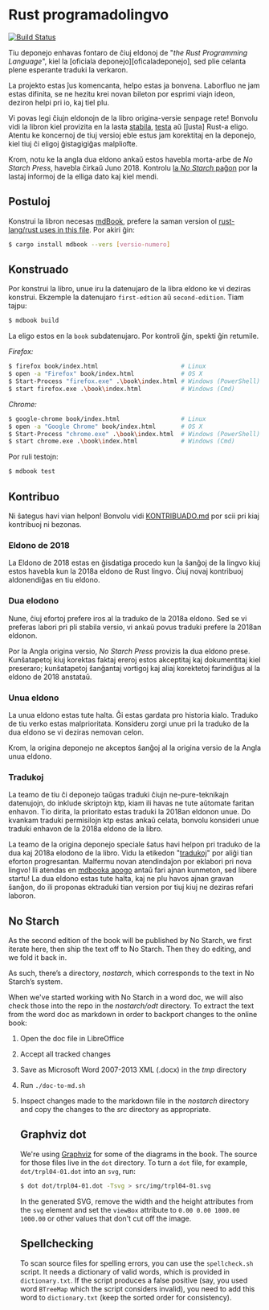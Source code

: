 # Rust programadolingvo

[![Build Status](https://travis-ci.org/rust-lang/book.svg?branch=master)](https://travis-ci.org/rust-lang/book)

Tiu deponejo enhavas fontaro de ĉiuj eldonoj de "*the Rust Programming Language*",
kiel la [oficiala deponejo][oficaladeponejo], sed plie celanta plene esperante traduki la verkaron.

[oficialadeponejo]: https://github.com/rust-lang/book

La projekto estas ĵus komencanta, helpo estas ja bonvena. Laborfluo ne jam estas
difinita, se ne hezitu krei novan bileton por esprimi viajn ideon, deziron helpi
pri io, kaj tiel plu.  

Vi povas legi ĉiujn eldonojn de la libro origina-versie senpage rete! 
Bonvolu vidi la libron kiel provizita en la lasta [stabila], [testa] aŭ [ĵusta]
Rust-a eligo.
Atentu ke koncernoj de tiuj versioj eble estus jam korektitaj en la deponejo,
kiel tiuj ĉi eligoj ĝistagigiĝas malpliofte.

[stabila]: https://doc.rust-lang.org/stable/book/
[testa]: https://doc.rust-lang.org/beta/book/
[ĵusa]: https://doc.rust-lang.org/nightly/book/

Krom, notu ke la angla dua eldono ankaŭ estos havebla morta-arbe de *No Starch Press*,
havebla ĉirkaŭ Juno 2018. Kontrolu [la *No Starch* paĝon][nostarch] por la lastaj
informoj de la elliga dato kaj kiel mendi.

[nostarch]: https://nostarch.com/rust

## Postuloj

Konstrui la libron necesas [mdBook], prefere la saman version ol
[rust-lang/rust uses in this file][rust-mdbook]. Por akiri ĝin:

[mdBook]: https://github.com/azerupi/mdBook
[rust-mdbook]: https://github.com/rust-lang/rust/blob/master/src/tools/rustbook/Cargo.toml

```bash
$ cargo install mdbook --vers [versio-numero]
```

## Konstruado

Por konstrui la libro, unue iru la datenujaro de la libra eldono ke vi
deziras konstrui. Ekzemple la datenujaro `first-edtion` aŭ
`second-edition`. Tiam tajpu:

```bash
$ mdbook build
```

La eligo estos en la `book` subdatenujaro. Por kontroli ĝin, spekti ĝin retumile.

_Firefox:_
```bash
$ firefox book/index.html                       # Linux
$ open -a "Firefox" book/index.html             # OS X
$ Start-Process "firefox.exe" .\book\index.html # Windows (PowerShell)
$ start firefox.exe .\book\index.html           # Windows (Cmd)
```

_Chrome:_
```bash
$ google-chrome book/index.html                 # Linux
$ open -a "Google Chrome" book/index.html       # OS X
$ Start-Process "chrome.exe" .\book\index.html  # Windows (PowerShell)
$ start chrome.exe .\book\index.html            # Windows (Cmd)
```

Por ruli testojn:

```bash
$ mdbook test
```

## Kontribuo

Ni ŝategus havi vian helpon! Bonvolu vidi  [KONTRIBUADO.md][kontribuo] por scii
pri kiaj kontribuoj ni bezonas.

### Eldono de 2018

La Eldono de 2018 estas en ĝisdatiga procedo kun la ŝanĝoj de la lingvo kiuj estos
havebla kun la 2018a eldono de Rust lingvo. Ĉiuj novaj kontribuoj aldonendiĝas en
tiu eldono.

### Dua elodono

Nune, ĉiuj efortoj prefere iros al la traduko de la 2018a eldono. Sed se vi preferas
labori pri pli stabila versio, vi ankaŭ povus traduki prefere la 2018an eldonon.

Por la Angla origina versio, *No Starch Press* provizis la dua eldono prese.
Kunŝatapetoj kiuj korektas faktaj ereroj estos akceptitaj kaj dokumentitaj
kiel preseraro; kunŝatapetoj ŝanĝantaj vortigoj kaj aliaj korektetoj farindiĝus
al la eldono de 2018 anstataŭ.

### Unua eldono

La unua eldono estas tute halta. Ĝi estas gardata pro historia kialo. Traduko de tiu verko estas malprioritata.
Konsideru zorgi unue pri la traduko de la dua eldono se vi deziras nemovan celon.

Krom, la origina deponejo ne akceptos ŝanĝoj al la origina versio de la Angla unua eldono.


[kontribuo]: https://github.com/psychoslave/Rust-libro/blob/master/KONTRIBUADO.md

### Tradukoj

La teamo de tiu ĉi deponejo taŭgas traduki ĉiujn ne-pure-teknikajn datenujojn, do inklude skriptojn ktp,
kiam ili havas ne tute aŭtomate faritan enhavon. Tio dirita, la prioritato estas traduki la 2018an eldonon
unue. Do kvankam traduki permisilojn ktp estas ankaŭ celata, bonvolu konsideri unue traduki enhavon de la
2018a eldono de la libro.

La teamo de la origina deponejo speciale ŝatus havi helpon pri traduko de la dua kaj 2018a elodono
de la libro. Vidu la etikedon "[tradukoj]" por aliĝi tian eforton progresantan. Malfermu novan
atendindaĵon por eklabori pri nova lingvo! Ili atendas en [mdbooka apogo] antaŭ fari ajnan kunmeton,
sed libere startu! La dua eldono estas tute halta, kaj ne plu havos ajnan gravan ŝanĝon, do ili
proponas ektraduki tian version por tiuj kiuj ne deziras refari laboron.


[tradukoj]: https://github.com/rust-lang/book/issues?q=is%3Aopen+is%3Aissue+label%3ATranslations
[mdbooka apogo]: https://github.com/azerupi/mdBook/issues/5

## No Starch

As the second edition of the book will be published by No Starch, we first
iterate here, then ship the text off to No Starch. Then they do editing, and we
fold it back in.

As such, there’s a directory, *nostarch*, which corresponds to the text in No
Starch’s system.

When we've started working with No Starch in a word doc, we will also check
those into the repo in the *nostarch/odt* directory. To extract the text from
the word doc as markdown in order to backport changes to the online book:

1. Open the doc file in LibreOffice
1. Accept all tracked changes
1. Save as Microsoft Word 2007-2013 XML (.docx) in the *tmp* directory
1. Run `./doc-to-md.sh`
1. Inspect changes made to the markdown file in the *nostarch* directory and
   copy the changes to the *src* directory as appropriate.

   ## Graphviz dot

   We're using [Graphviz](http://graphviz.org/) for some of the diagrams in the
   book. The source for those files live in the `dot` directory. To turn a `dot`
   file, for example, `dot/trpl04-01.dot` into an `svg`, run:

   ```bash
   $ dot dot/trpl04-01.dot -Tsvg > src/img/trpl04-01.svg
   ```

   In the generated SVG, remove the width and the height attributes from the `svg`
   element and set the `viewBox` attribute to `0.00 0.00 1000.00 1000.00` or other
   values that don't cut off the image.

   ## Spellchecking

   To scan source files for spelling errors, you can use the `spellcheck.sh`
   script. It needs a dictionary of valid words, which is provided in
   `dictionary.txt`. If the script produces a false positive (say, you used word
   `BTreeMap` which the script considers invalid), you need to add this word to
   `dictionary.txt` (keep the sorted order for consistency).
